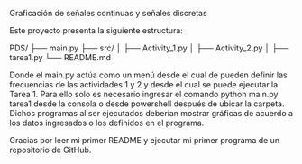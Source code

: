 Graficación de señales continuas y señales discretas

Este proyecto presenta la siguiente estructura: 

PDS/
├── main.py
├── src/
│ ├── Activity_1.py
│ ├── Activity_2.py
│ ├── tarea1.py
└── README.md

Donde el main.py actúa como un menú desde el cual de pueden definir las frecuencias de las actividades 1 y 2 y desde el cual se puede ejecutar la Tarea 1.
Para ello solo es necesario ingresar el comando python main.py tarea1 desde la consola o desde powershell después de ubicar la carpeta.
Dichos programas al ser ejecutados deberían mostrar gráficas de acuerdo a los datos ingresados o los definidos en el programa.

Gracias por leer mi primer README y ejecutar mi primer programa de un repositorio de GitHub.
